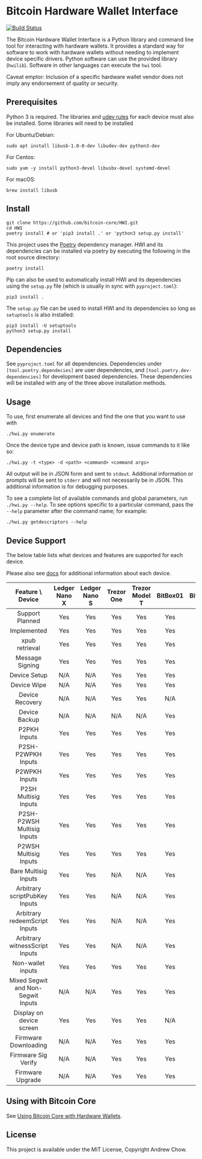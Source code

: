# Bitcoin Hardware Wallet Interface

[![Build Status](https://api.cirrus-ci.com/github/bitcoin-core/HWI.svg)](https://cirrus-ci.com/github/bitcoin-core/HWI)

The Bitcoin Hardware Wallet Interface is a Python library and command line tool for interacting with hardware wallets.
It provides a standard way for software to work with hardware wallets without needing to implement device specific drivers.
Python software can use the provided library (`hwilib`). Software in other languages can execute the `hwi` tool.

Caveat emptor: Inclusion of a specific hardware wallet vendor does not imply any endorsement of quality or security.

## Prerequisites

Python 3 is required. The libraries and [udev rules](hwilib/udev/README.md) for each device must also be installed. Some libraries will need to be installed

For Ubuntu/Debian:
```
sudo apt install libusb-1.0-0-dev libudev-dev python3-dev
```

For Centos:
```
sudo yum -y install python3-devel libusbx-devel systemd-devel
```

For macOS:
```
brew install libusb
```

## Install

```
git clone https://github.com/bitcoin-core/HWI.git
cd HWI
poetry install # or 'pip3 install .' or 'python3 setup.py install'
```

This project uses the [Poetry](https://github.com/sdispater/poetry) dependency manager. HWI and its dependencies can be installed via poetry by executing the following in the root source directory:

```
poetry install
```

Pip can also be used to automatically install HWI and its dependencies using the `setup.py` file (which is usually in sync with `pyproject.toml`):

```
pip3 install .
```

The `setup.py` file can be used to install HWI and its dependencies so long as `setuptools` is also installed:

```
pip3 install -U setuptools
python3 setup.py install
```

## Dependencies

See `pyproject.toml` for all dependencies. Dependencies under `[tool.poetry.dependecies]` are user dependencies, and `[tool.poetry.dev-dependencies]` for development based dependencies. These dependencies will be installed with any of the three above installation methods.

## Usage

To use, first enumerate all devices and find the one that you want to use with

```
./hwi.py enumerate
```

Once the device type and device path is known, issue commands to it like so:

```
./hwi.py -t <type> -d <path> <command> <command args>
```

All output will be in JSON form and sent to `stdout`.
Additional information or prompts will be sent to `stderr` and will not necessarily be in JSON.
This additional information is for debugging purposes.

To see a complete list of available commands and global parameters, run
`./hwi.py --help`.  To see options specific to a particular command,
pass the `--help` parameter after the command name; for example:

```
./hwi.py getdescriptors --help
```

## Device Support

The below table lists what devices and features are supported for each device.

Please also see [docs](docs/) for additional information about each device.

| Feature \ Device | Ledger Nano X | Ledger Nano S | Trezor One | Trezor Model T | BitBox01 | BitBox02 | KeepKey | Coldcard |
|:---:|:---:|:---:|:---:|:---:|:---:|:---:|:---:|:---:|
| Support Planned | Yes | Yes | Yes | Yes | Yes | Yes | Yes | Yes |
| Implemented | Yes | Yes | Yes | Yes | Yes | Yes | Yes | Yes |
| xpub retrieval | Yes | Yes | Yes | Yes | Yes | Yes | Yes | Yes |
| Message Signing | Yes | Yes | Yes | Yes | Yes | N/A | Yes | Yes |
| Device Setup | N/A | N/A | Yes | Yes | Yes | Yes | Yes | N/A |
| Device Wipe | N/A | N/A | Yes | Yes | Yes | Yes | Yes | N/A |
| Device Recovery | N/A | N/A | Yes | Yes | N/A | Yes | Yes | N/A |
| Device Backup | N/A | N/A | N/A | N/A | Yes | Yes | N/A | Yes |
| P2PKH Inputs | Yes | Yes | Yes | Yes | Yes | N/A | Yes | Yes |
| P2SH-P2WPKH Inputs | Yes | Yes | Yes | Yes | Yes | Yes | Yes | Yes |
| P2WPKH Inputs | Yes | Yes | Yes | Yes | Yes | Yes | Yes | Yes |
| P2SH Multisig Inputs | Yes | Yes | Yes | Yes | Yes | N/A | Yes | Yes |
| P2SH-P2WSH Multisig Inputs | Yes | Yes | Yes | Yes | Yes | N/A | Yes | Yes |
| P2WSH Multisig Inputs | Yes | Yes | Yes | Yes | Yes | Yes | Yes | Yes |
| Bare Multisig Inputs | Yes | Yes | N/A | N/A | Yes | N/A | N/A | N/A |
| Arbitrary scriptPubKey Inputs | Yes | Yes | N/A | N/A | Yes | N/A | N/A | N/A |
| Arbitrary redeemScript Inputs | Yes | Yes | N/A | N/A | Yes | N/A | N/A | N/A |
| Arbitrary witnessScript Inputs | Yes | Yes | N/A | N/A | Yes | N/A | N/A | N/A |
| Non-wallet inputs | Yes | Yes | Yes | Yes | Yes | N/A | Yes | Yes |
| Mixed Segwit and Non-Segwit Inputs | N/A | N/A | Yes | Yes | Yes | Yes | Yes | Yes |
| Display on device screen | Yes | Yes | Yes | Yes | N/A | Yes | Yes | Yes |
| Firmware Downloading | N/A | N/A | Yes | Yes | Yes | No | Yes | Yes |
| Firmware Sig Verify | N/A | N/A | Yes | Yes | Yes | No |Yes | Yes |
| Firmware Upgrade | N/A | N/A | Yes | Yes | Yes | No | Yes | Yes |

## Using with Bitcoin Core

See [Using Bitcoin Core with Hardware Wallets](docs/bitcoin-core-usage.md).

## License

This project is available under the MIT License, Copyright Andrew Chow.
